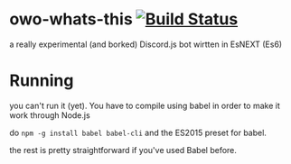 # owo-whats-this [![Build Status](https://travis-ci.org/sr229/owo-whats-this.svg?branch=master)](https://travis-ci.org/sr229/owo-whats-this)
a really experimental (and borked) Discord.js bot wirtten in EsNEXT (Es6)

# Running

you can't run it (yet). You have to compile using babel in order to make it work through Node.js

do ``npm -g install babel babel-cli`` and the ES2015 preset for babel.

the rest is pretty straightforward if you've used Babel before.
